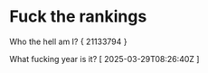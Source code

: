 # Fuck the rankings

Who the hell am I?
{ 21133794 }

What fucking year is it?
[ 2025-03-29T08:26:40Z ]
